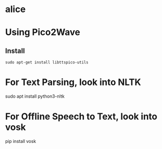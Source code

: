 # alice


# Using Pico2Wave
## Install
```
sudo apt-get install libttspico-utils
```

# For Text Parsing, look into NLTK
sudo apt install python3-nltk

# For Offline Speech to Text, look into vosk
pip install vosk
